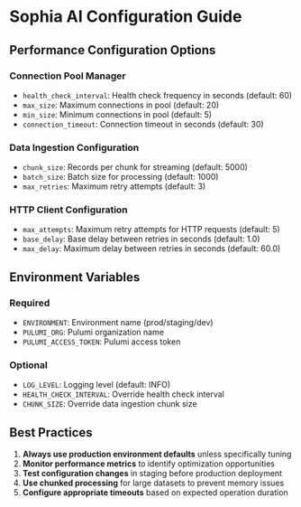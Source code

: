 # Sophia AI Configuration Guide

## Performance Configuration Options

### Connection Pool Manager
- `health_check_interval`: Health check frequency in seconds (default: 60)
- `max_size`: Maximum connections in pool (default: 20)
- `min_size`: Minimum connections in pool (default: 5)
- `connection_timeout`: Connection timeout in seconds (default: 30)

### Data Ingestion Configuration
- `chunk_size`: Records per chunk for streaming (default: 5000)
- `batch_size`: Batch size for processing (default: 1000)
- `max_retries`: Maximum retry attempts (default: 3)

### HTTP Client Configuration
- `max_attempts`: Maximum retry attempts for HTTP requests (default: 5)
- `base_delay`: Base delay between retries in seconds (default: 1.0)
- `max_delay`: Maximum delay between retries in seconds (default: 60.0)

## Environment Variables

### Required
- `ENVIRONMENT`: Environment name (prod/staging/dev)
- `PULUMI_ORG`: Pulumi organization name
- `PULUMI_ACCESS_TOKEN`: Pulumi access token

### Optional
- `LOG_LEVEL`: Logging level (default: INFO)
- `HEALTH_CHECK_INTERVAL`: Override health check interval
- `CHUNK_SIZE`: Override data ingestion chunk size

## Best Practices

1. **Always use production environment defaults** unless specifically tuning
2. **Monitor performance metrics** to identify optimization opportunities
3. **Test configuration changes** in staging before production deployment
4. **Use chunked processing** for large datasets to prevent memory issues
5. **Configure appropriate timeouts** based on expected operation duration
